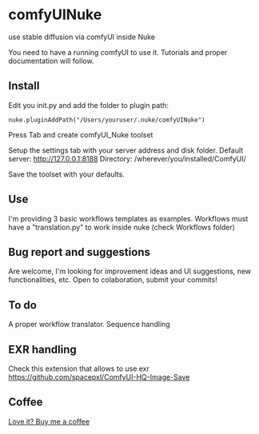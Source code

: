 # comfyUINuke
use stable diffusion via comfyUI inside Nuke

You need to have a running comfyUI to use it.
Tutorials and proper documentation will follow.

## Install

Edit you init.py and add the folder to plugin path:

`nuke.pluginAddPath("/Users/youruser/.nuke/comfyUINuke")`

Press Tab and create comfyUI_Nuke toolset

Setup the settings tab with your server address and disk folder.
Default server: http://127.0.0.1:8188
Directory: /wherever/you/installed/ComfyUI/

Save the toolset with your defaults.

## Use

I'm providing 3 basic workflows templates as examples.
Workflows must have a "translation.py" to work inside nuke (check Workflows folder)


## Bug report and suggestions

Are welcome, I'm looking for improvement ideas and UI suggestions, new functionalities, etc.
Open to colaboration, submit your commits!

## To do

A proper workflow translator. 
Sequence handling

## EXR handling
Check this extension that allows to use exr
https://github.com/spacepxl/ComfyUI-HQ-Image-Save

## Coffee
<a href="https://www.paypal.com/paypalme/MBORGO">Love it? Buy me a coffee</a>
